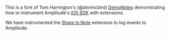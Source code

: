 This is a fork of Tom Harrington's (@atomicbird) [DemoNotes](https://github.com/atomicbird/iOS-Extension-Demo) demonstrating how to instrument Amplitude's [iOS SDK](https://github.com/amplitude/amplitude-ios) with extensions.

We have instrumented the [Share to Note](https://github.com/amplitude/iOS-Extension-Demo/blob/master/Share%20to%20Note/ShareViewController.m) extension to log events to Amplitude.
